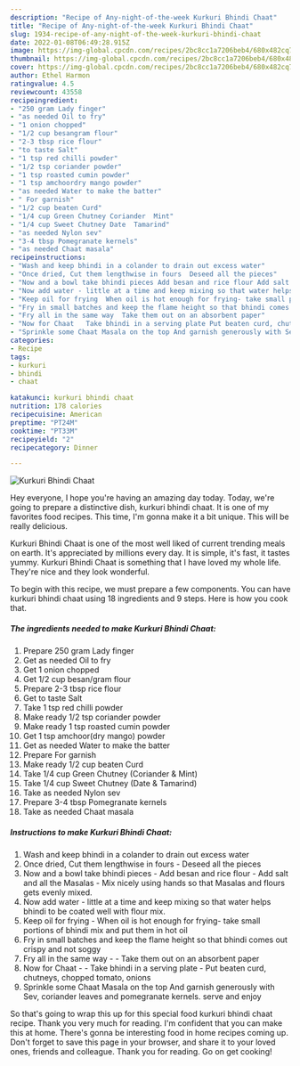 ```yaml
---
description: "Recipe of Any-night-of-the-week Kurkuri Bhindi Chaat"
title: "Recipe of Any-night-of-the-week Kurkuri Bhindi Chaat"
slug: 1934-recipe-of-any-night-of-the-week-kurkuri-bhindi-chaat
date: 2022-01-08T06:49:28.915Z
image: https://img-global.cpcdn.com/recipes/2bc8cc1a7206beb4/680x482cq70/kurkuri-bhindi-chaat-recipe-main-photo.jpg
thumbnail: https://img-global.cpcdn.com/recipes/2bc8cc1a7206beb4/680x482cq70/kurkuri-bhindi-chaat-recipe-main-photo.jpg
cover: https://img-global.cpcdn.com/recipes/2bc8cc1a7206beb4/680x482cq70/kurkuri-bhindi-chaat-recipe-main-photo.jpg
author: Ethel Harmon
ratingvalue: 4.5
reviewcount: 43558
recipeingredient:
- "250 gram Lady finger"
- "as needed Oil to fry"
- "1 onion chopped"
- "1/2 cup besangram flour"
- "2-3 tbsp rice flour"
- "to taste Salt"
- "1 tsp red chilli powder"
- "1/2 tsp coriander powder"
- "1 tsp roasted cumin powder"
- "1 tsp amchoordry mango powder"
- "as needed Water to make the batter"
- " For garnish"
- "1/2 cup beaten Curd"
- "1/4 cup Green Chutney Coriander  Mint"
- "1/4 cup Sweet Chutney Date  Tamarind"
- "as needed Nylon sev"
- "3-4 tbsp Pomegranate kernels"
- "as needed Chaat masala"
recipeinstructions:
- "Wash and keep bhindi in a colander to drain out excess water"
- "Once dried, Cut them lengthwise in fours  Deseed all the pieces"
- "Now and a bowl take bhindi pieces Add besan and rice flour Add salt and all the Masalas  Mix nicely using hands so that Masalas and flours gets evenly mixed."
- "Now add water - little at a time and keep mixing so that water helps bhindi to be coated well with flour mix."
- "Keep oil for frying  When oil is hot enough for frying- take small portions of bhindi mix and put them in hot oil"
- "Fry in small batches and keep the flame height so that bhindi comes out crispy and not soggy"
- "Fry all in the same way  Take them out on an absorbent paper"
- "Now for Chaat   Take bhindi in a serving plate Put beaten curd, chutneys, chopped tomato, onions"
- "Sprinkle some Chaat Masala on the top And garnish generously with Sev, coriander leaves and pomegranate kernels. serve and enjoy"
categories:
- Recipe
tags:
- kurkuri
- bhindi
- chaat

katakunci: kurkuri bhindi chaat 
nutrition: 178 calories
recipecuisine: American
preptime: "PT24M"
cooktime: "PT33M"
recipeyield: "2"
recipecategory: Dinner

---
```



![Kurkuri Bhindi Chaat](https://img-global.cpcdn.com/recipes/2bc8cc1a7206beb4/680x482cq70/kurkuri-bhindi-chaat-recipe-main-photo.jpg)

Hey everyone, I hope you're having an amazing day today. Today, we're going to prepare a distinctive dish, kurkuri bhindi chaat. It is one of my favorites food recipes. This time, I'm gonna make it a bit unique. This will be really delicious.



Kurkuri Bhindi Chaat is one of the most well liked of current trending meals on earth. It's appreciated by millions every day. It is simple, it's fast, it tastes yummy. Kurkuri Bhindi Chaat is something that I have loved my whole life. They're nice and they look wonderful.


To begin with this recipe, we must prepare a few components. You can have kurkuri bhindi chaat using 18 ingredients and 9 steps. Here is how you cook that.

<!--inarticleads1-->

##### The ingredients needed to make Kurkuri Bhindi Chaat:

1. Prepare 250 gram Lady finger
1. Get as needed Oil to fry
1. Get 1 onion chopped
1. Get 1/2 cup besan/gram flour
1. Prepare 2-3 tbsp rice flour
1. Get to taste Salt
1. Take 1 tsp red chilli powder
1. Make ready 1/2 tsp coriander powder
1. Make ready 1 tsp roasted cumin powder
1. Get 1 tsp amchoor(dry mango) powder
1. Get as needed Water to make the batter
1. Prepare  For garnish
1. Make ready 1/2 cup beaten Curd
1. Take 1/4 cup Green Chutney (Coriander &amp; Mint)
1. Take 1/4 cup Sweet Chutney (Date &amp; Tamarind)
1. Take as needed Nylon sev
1. Prepare 3-4 tbsp Pomegranate kernels
1. Take as needed Chaat masala




<!--inarticleads2-->

##### Instructions to make Kurkuri Bhindi Chaat:

1. Wash and keep bhindi in a colander to drain out excess water
1. Once dried, Cut them lengthwise in fours  - Deseed all the pieces
1. Now and a bowl take bhindi pieces - Add besan and rice flour - Add salt and all the Masalas  - Mix nicely using hands so that Masalas and flours gets evenly mixed.
1. Now add water - little at a time and keep mixing so that water helps bhindi to be coated well with flour mix.
1. Keep oil for frying  - When oil is hot enough for frying- take small portions of bhindi mix and put them in hot oil
1. Fry in small batches and keep the flame height so that bhindi comes out crispy and not soggy
1. Fry all in the same way -  - Take them out on an absorbent paper
1. Now for Chaat  -  - Take bhindi in a serving plate - Put beaten curd, chutneys, chopped tomato, onions
1. Sprinkle some Chaat Masala on the top And garnish generously with Sev, coriander leaves and pomegranate kernels. serve and enjoy




So that's going to wrap this up for this special food kurkuri bhindi chaat recipe. Thank you very much for reading. I'm confident that you can make this at home. There's gonna be interesting food in home recipes coming up. Don't forget to save this page in your browser, and share it to your loved ones, friends and colleague. Thank you for reading. Go on get cooking!
